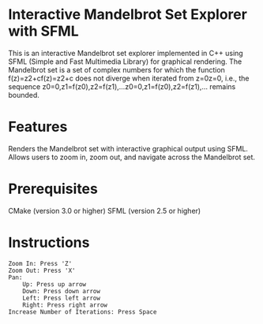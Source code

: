 # Interactive Mandelbrot Set Explorer with SFML

This is an interactive Mandelbrot set explorer implemented in C++ using SFML (Simple and Fast Multimedia Library) for graphical rendering. The Mandelbrot set is a set of complex numbers for which the function f(z)=z2+cf(z)=z2+c does not diverge when iterated from z=0z=0, i.e., the sequence z0=0,z1=f(z0),z2=f(z1),…z0​=0,z1​=f(z0​),z2​=f(z1​),… remains bounded.

# Features

Renders the Mandelbrot set with interactive graphical output using SFML. 
Allows users to zoom in, zoom out, and navigate across the Mandelbrot set.

# Prerequisites

CMake (version 3.0 or higher)
SFML (version 2.5 or higher)

# Instructions

    Zoom In: Press 'Z'
    Zoom Out: Press 'X'
    Pan:
        Up: Press up arrow
        Down: Press down arrow
        Left: Press left arrow
        Right: Press right arrow
    Increase Number of Iterations: Press Space
